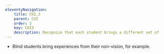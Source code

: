 ```yaml
---
eleventyNavigation:
    title: CUI.3
    parent: CUI
    order: 3
    key: CUI3
    description: Recognize that each student brings a different set of knowledge.
---
```

- Blind students bring experiences from their non-vision, for example.
